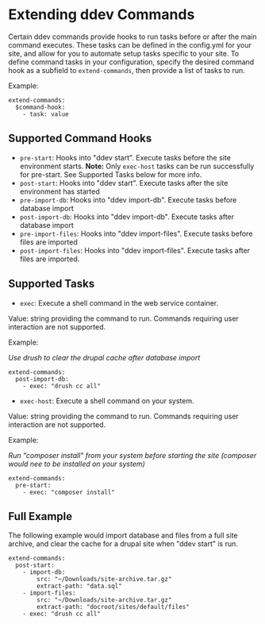 <h1>Extending ddev Commands</h1>

Certain ddev commands provide hooks to run tasks before or after the main command executes. These tasks can be defined in the config.yml for your site, and allow for you to automate setup tasks specific to your site. To define command tasks in your configuration, specify the desired command hook as a subfield to `extend-commands`, then provide a list of tasks to run.

Example:

```
extend-commands:
  $command-hook:
    - task: value
```

## Supported Command Hooks

- `pre-start`: Hooks into "ddev start". Execute tasks before the site environment starts. **Note:** Only `exec-host` tasks can be run successfully for pre-start. See Supported Tasks below for more info.
- `post-start`: Hooks into "ddev start". Execute tasks after the site environment has started
- `pre-import-db`: Hooks into "ddev import-db". Execute tasks before database import
- `post-import-db`: Hooks into "ddev import-db". Execute tasks after database import
- `pre-import-files`: Hooks into "ddev import-files". Execute tasks before files are imported
- `post-import-files`: Hooks into "ddev import-files". Execute tasks after files are imported.

## Supported Tasks

- `exec`: Execute a shell command in the web service container.

Value: string providing the command to run. Commands requiring user interaction are not supported.

Example:

_Use drush to clear the drupal cache after database import_

```
extend-commands:
  post-import-db:
    - exec: "drush cc all"
```

- `exec-host`: Execute a shell command on your system.

Value: string providing the command to run. Commands requiring user interaction are not supported.

Example:

_Run "composer install" from your system before starting the site (composer would nee to be installed on your system)_

```
extend-commands:
  pre-start:
    - exec: "composer install"
```

## Full Example

The following example would import database and files from a full site archive, and clear the cache for a drupal site when "ddev start" is run.

```
extend-commands:
  post-start:
    - import-db:
        src: "~/Downloads/site-archive.tar.gz"
        extract-path: "data.sql"
    - import-files:
        src: "~/Downloads/site-archive.tar.gz"
        extract-path: "docroot/sites/default/files"
    - exec: "drush cc all"
```
